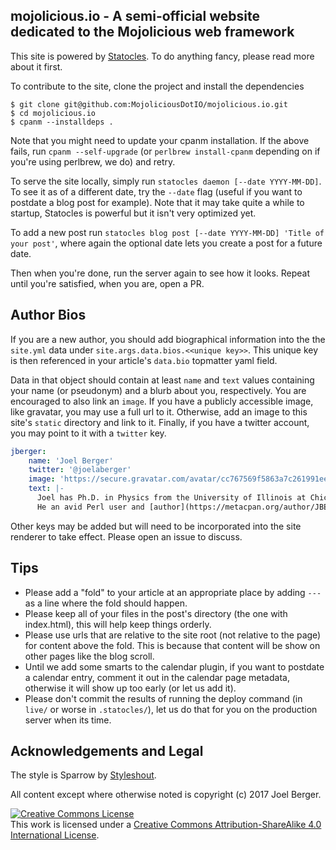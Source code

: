 ## mojolicious.io - A semi-official website dedicated to the Mojolicious web framework

This site is powered by [Statocles](http://preaction.me/statocles/).
To do anything fancy, please read more about it first.

To contribute to the site, clone the project and install the dependencies

```
$ git clone git@github.com:MojoliciousDotIO/mojolicious.io.git
$ cd mojolicious.io
$ cpanm --installdeps .
```

Note that you might need to update your cpanm installation.
If the above fails, run `cpanm --self-upgrade` (or `perlbrew install-cpanm` depending on if you're using perlbrew, we do) and retry.

To serve the site locally, simply run `statocles daemon [--date YYYY-MM-DD]`.
To see it as of a different date, try the `--date` flag (useful if you want to postdate a blog post for example).
Note that it may take quite a while to startup, Statocles is powerful but it isn't very optimized yet.

To add a new post run `statocles blog post [--date YYYY-MM-DD] 'Title of your post'`, where again the optional date lets you create a post for a future date.

Then when you're done, run the server again to see how it looks.
Repeat until you're satisfied, when you are, open a PR.

## Author Bios

If you are a new author, you should add biographical information into the the `site.yml` data under `site.args.data.bios.<<unique key>>`.
This unique key is then referenced in your article's `data.bio` topmatter yaml field.

Data in that object should contain at least `name` and `text` values containing your name (or pseudonym) and a blurb about you, respectively.
You are encouraged to also link an `image`.
If you have a publicly accessible image, like gravatar, you may use a full url to it.
Otherwise, add an image to this site's `static` directory and link to it.
Finally, if you have a twitter account, you may point to it with a `twitter` key.

```yaml
jberger:
    name: 'Joel Berger'
    twitter: '@joelaberger'
    image: 'https://secure.gravatar.com/avatar/cc767569f5863a7c261991ee5b23f147'
    text: |-
      Joel has Ph.D. in Physics from the University of Illinois at Chicago.
      He an avid Perl user and [author](https://metacpan.org/author/JBERGER) and is a member of the Mojolicious Core Team.
```

Other keys may be added but will need to be incorporated into the site renderer to take effect.
Please open an issue to discuss.

## Tips

- Please add a "fold" to your article at an appropriate place by adding `---` as a line where the fold should happen.
- Please keep all of your files in the post's directory (the one with index.html), this will help keep things orderly.
- Please use urls that are relative to the site root (not relative to the page) for content above the fold. This is because that content will be show on other pages like the blog scroll.
- Until we add some smarts to the calendar plugin, if you want to postdate a calendar entry, comment it out in the calendar page metadata, otherwise it will show up too early (or let us add it).
- Please don't commit the results of running the deploy command (in `live/` or worse in `.statocles/`), let us do that for you on the production server when its time.

## Acknowledgements and Legal

The style is Sparrow by [Styleshout](https://www.styleshout.com).

All content except where otherwise noted is copyright (c) 2017 Joel Berger.

<a rel="license" href="http://creativecommons.org/licenses/by-sa/4.0/"><img alt="Creative Commons License" style="border-width:0" src="https://i.creativecommons.org/l/by-sa/4.0/88x31.png" /></a><br />This work is licensed under a <a rel="license" href="http://creativecommons.org/licenses/by-sa/4.0/">Creative Commons Attribution-ShareAlike 4.0 International License</a>.
